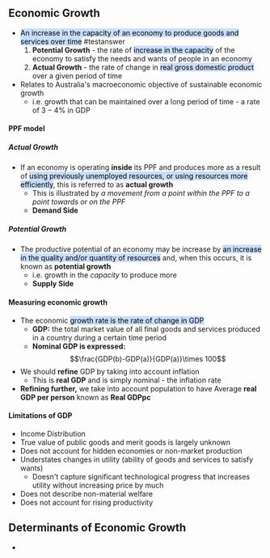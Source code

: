 ## Economic Growth
- <mark style="background: #ADCCFFA6;">An increase in the capacity of an economy to produce goods and services over time</mark> #testanswer 
	1. **Potential Growth** - the rate of <mark style="background: #ADCCFFA6;">increase in the capacity</mark> of the economy to satisfy the needs and wants of people in an economy
	2. **Actual Growth** - the rate of change in <mark style="background: #ADCCFFA6;">real gross domestic product </mark> over a given period of time
- Relates to Australia's macroeconomic objective of sustainable economic growth
	- i.e. growth that can be maintained over a long period of time - a rate of $3-4\%$ in GDP
#### PPF model
##### Actual Growth
- If an economy is operating **inside** its PPF and produces more as a result of <mark style="background: #ADCCFFA6;">using previously unemployed resources, or using resources more efficiently</mark>, this is referred to as **actual growth**
	- This is illustrated by *a movement from a point within the PPF to a point towards or on the PPF*
	- **Demand Side**
##### Potential Growth
- The productive potential of an economy may be increase by <mark style="background: #ADCCFFA6;">an increase in the quality and/or quantity of resources</mark> and, when this occurs, it is known as **potential growth**
	- i.e. growth in the *capacity* to produce more
	- **Supply Side**

#### Measuring economic growth
- The economic <mark style="background: #ADCCFFA6;">growth rate is the rate of change in GDP</mark>
	- **GDP:** the total market value of all final goods and services produced in a country during a certain time period
	- **Nominal GDP is expressed:**$$\frac{GDP(b)-GDP(a)}{GDP(a)}\times 100$$
- We should **refine** GDP by taking into account inflation
	- This is **real GDP** and is simply nominal - the inflation rate
- **Refining further,** we take into account population to have Average **real GDP per person** known as **Real GDPpc**

#### Limitations of GDP
- Income Distribution
- True value of public goods and merit goods is largely unknown
- Does not account for hidden economies or non-market production
- Understates changes in utility (ability of goods and services to satisfy wants)
	- Doesn't capture significant technological progress that increases utility without increasing price by much
- Does not describe non-material welfare
- Does not account for rising productivity

## Determinants of Economic Growth
- 